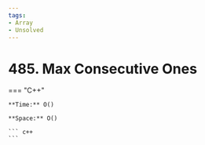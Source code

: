 ```yaml
---
tags:
- Array
- Unsolved
---
```



# 485. Max Consecutive Ones

=== "C++"

    **Time:** O()

    **Space:** O()

    ``` c++
    ```
